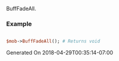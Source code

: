 BuffFadeAll.
### Example

```perl

$mob->BuffFadeAll(); # Returns void
```


Generated On 2018-04-29T00:35:14-07:00